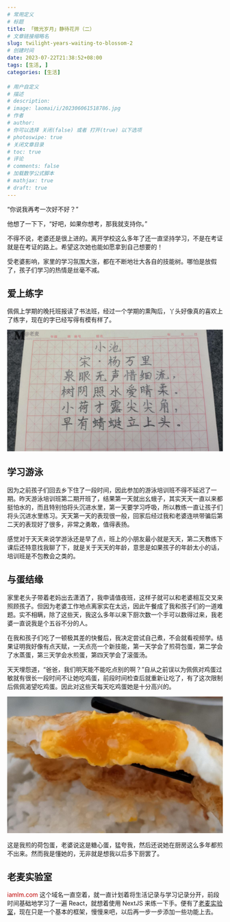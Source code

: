 ```yaml
---
# 常用定义
# 标题
title: 「微光岁月」静待花开（二）
# 文章链接缩略名
slug: twilight-years-waiting-to-blossom-2
# 创建时间
date: 2023-07-22T21:38:52+08:00
tags: [生活, ]
categories: [生活]

# 用户自定义
# 描述
# description: 
# image: laomai/i/202306061518786.jpg
# 作者
# author: 
# 你可以选择 关闭(false) 或者 打开(true) 以下选项
# photoswipe: true
# 关闭文章目录
# toc: true
# 评论
# comments: false
# 加载数学公式脚本
# mathjax: true
# draft: true
---
```


“你说我再考一次好不好？”

他想了一下下，“好吧，如果你想考，那我就支持你。”

不得不说，老婆还是很上进的。离开学校这么多年了还一直坚持学习，不是在考证就是在考证的路上。希望这次她也能如愿拿到自己想要的！

受老婆影响，家里的学习氛围大涨，都在不断地壮大各自的技能树。哪怕是放假了，孩子们学习的热情是丝毫不减。

## 爱上练字

佩佩上学期的晚托班报读了书法班，经过一个学期的熏陶后，丫头好像真的喜欢上了练字，现在的字已经写得有模有样了。

![佩佩_小池_20230722201557.jpeg](postImages/laomai/i/202307301349603.jpeg)

## 学习游泳

因为之前孩子们回去乡下住了一段时间，因此参加的游泳培训班不得不延迟了一期。昨天游泳培训班第二期开班了，结果第一天就出幺蛾子，其实天天一直以来都挺怕水的，而且特别怕将头沉进水里，第一天要学习呼吸，所以教练一直让孩子们将头沉进水里练习。天天第一天的表现很一般，回家后经过我和老婆连哄带骗后第二天的表现好了很多，非常之勇敢，值得表扬。

感觉对于天天来说学游泳还是早了点，班上的小朋友最小就是天天，第二天教练下课后还特意找我聊了下，就是关于天天的年龄，意思是如果孩子的年龄太小的话，培训班是不包教会之类的。

## 与蛋结缘

家里老头子带着老妈出去潇洒了，我申请值夜班，这样子就可以和老婆相互交叉来照顾孩子。但因为老婆工作地点离家实在太远，因此午餐成了我和孩子们的一道难题。实不相瞒，除了这些天，我这么多年以来下厨次数一个手可以数得过来，我老婆一直说我是个五谷不分的人。

在我和孩子们吃了一顿极其差的快餐后，我决定尝试自己煮，不会就看视频学。结果证明我好像有点天赋，一天点亮一个新技能，第一天学会了煎荷包蛋，第二学会了水蒸蛋，第三天学会水煎蛋，第四天学会了滚蛋汤。

天天埋怨道，“爸爸，我们明天能不能吃点别的啊？”自从之前误以为佩佩对鸡蛋过敏就有很长一段时间不让她吃鸡蛋，前段时间检查后就重新让吃了，有了这次限制后佩佩渴望吃鸡蛋。因此对这些天每天吃鸡蛋她是十分高兴的。

![荷包蛋_20230722211850.jpeg](postImages/laomai/i/202307301349658.jpeg)

这是我煎的荷包蛋，老婆说这是糖心蛋，猛夸我，然后还说她在厨房这么多年都煎不出来。然而我是懂她的，无非就是想我以后多下厨罢了。

## 老麦实验室

<font color="#c00000">iamlm.com</font> 这个域名一直空着，就一直计划着将生活记录与学习记录分开，前段时间基础地学习了一遍 React，就想着使用 NextJS 来练一下手。便有了[老麦实验室](https://iamlm.com)，现在只是一个基本的框架，慢慢来吧，以后再一步一步添加一些功能上去。